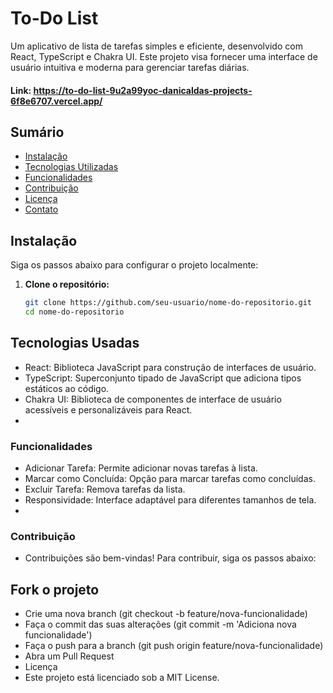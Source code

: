 # To-Do List

Um aplicativo de lista de tarefas simples e eficiente, desenvolvido com React, TypeScript e Chakra UI. Este projeto visa fornecer uma interface de usuário intuitiva e moderna para gerenciar tarefas diárias.

#### Link: https://to-do-list-9u2a99yoc-danicaldas-projects-6f8e6707.vercel.app/

## Sumário

- [Instalação](#instalação)
- [Tecnologias Utilizadas](#tecnologias-utilizadas)
- [Funcionalidades](#funcionalidades)
- [Contribuição](#contribuição)
- [Licença](#licença)
- [Contato](#contato)

## Instalação

Siga os passos abaixo para configurar o projeto localmente:

1. **Clone o repositório:**

   ```bash
   git clone https://github.com/seu-usuario/nome-do-repositorio.git
   cd nome-do-repositorio
   
## Tecnologias Usadas

- React: Biblioteca JavaScript para construção de interfaces de usuário.
- TypeScript: Superconjunto tipado de JavaScript que adiciona tipos estáticos ao código.
- Chakra UI: Biblioteca de componentes de interface de usuário acessíveis e personalizáveis para React.
- 
###  Funcionalidades
- Adicionar Tarefa: Permite adicionar novas tarefas à lista.
- Marcar como Concluída: Opção para marcar tarefas como concluídas.
- Excluir Tarefa: Remova tarefas da lista.
- Responsividade: Interface adaptável para diferentes tamanhos de tela.
- 
###  Contribuição
- Contribuições são bem-vindas! Para contribuir, siga os passos abaixo:

## Fork o projeto
- Crie uma nova branch (git checkout -b feature/nova-funcionalidade)
- Faça o commit das suas alterações (git commit -m 'Adiciona nova funcionalidade')
- Faça o push para a branch (git push origin feature/nova-funcionalidade)
- Abra um Pull Request
- Licença
- Este projeto está licenciado sob a MIT License.

